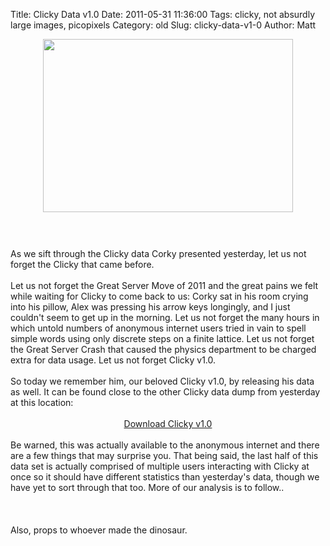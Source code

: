 Title: Clicky Data v1.0
Date: 2011-05-31 11:36:00
Tags: clicky, not absurdly large images, picopixels
Category: old
Slug: clicky-data-v1-0
Author: Matt

<a href="http://2.bp.blogspot.com/-2c6Bjhd3XmI/TeUNGvesUiI/AAAAAAAAB6I/5ndWL1d8AXQ/s1600/snap.png" onblur="try {parent.deselectBloggerImageGracefully();} catch(e) {}"><img style="display:block; margin:0px auto 10px; text-align:center;cursor:pointer; cursor:hand;width: 400px; height: 277px;" src="http://2.bp.blogspot.com/-2c6Bjhd3XmI/TeUNGvesUiI/AAAAAAAAB6I/5ndWL1d8AXQ/s400/snap.png" border="0" alt="" id="BLOGGER_PHOTO_ID_5612906920062767650" /></a><br /><div style="text-align: center;"><span class="Apple-style-span"><u><br /></u></span></div><div>As we sift through the Clicky data Corky presented yesterday, let us not forget the Clicky that came before.</div><a name='more'></a><br />Let us not forget the Great Server Move of 2011 and the great pains we felt while waiting for Clicky to come back to us: Corky sat in his room crying into his pillow, Alex was pressing his arrow keys longingly, and I just couldn't seem to get up in the morning.  Let us not forget the many hours in which untold numbers of anonymous internet users tried in vain to spell simple words using only discrete steps on a finite lattice.  Let us not forget the Great Server Crash that caused the physics department to be charged extra for data usage.  Let us not forget Clicky v1.0.<div><br /></div><div>So today we remember him, our beloved Clicky v1.0, by releasing his data as well.  It can be found close to the other Clicky data dump from yesterday at this location:</div><div><br /></div><div style="text-align: center;"><a href="http://www.mattbierbaum.com/clicky/clickydat2.tar.bz2"><span class="Apple-style-span">Download Clicky v1.0</span></a></div><div><div><br /></div><div>Be warned, this was actually available to the anonymous internet and there are a few things that may surprise you.  That being said, the last half of this data set is actually comprised of multiple users interacting with Clicky at once so it should have different statistics than yesterday's data, though we have yet to sort through that too.  More of our analysis is to follow..</div></div><div><br /></div><div><br /></div><div><br /></div><div>Also, props to whoever made the dinosaur.</div>
